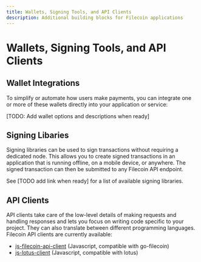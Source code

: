 ```yaml
---
title: Wallets, Signing Tools, and API Clients
description: Additional building blocks for Filecoin applications
---
```


# Wallets, Signing Tools, and API Clients

## Wallet Integrations

To simplify or automate how users make payments, you can integrate one or more of these wallets directly into your application or service:

[TODO: Add wallet options and descriptions when ready]


## Signing Libaries

Signing libraries can be used to sign transactions without requiring a dedicated node. This allows you to create signed transactions in an application that is running offline, on a mobile device, or anywhere. The signed transaction can then be submitted to any Filecoin API endpoint.

See [TODO add link when ready] for a list of available signing libraries.


## API Clients

API clients take care of the low-level details of making requests and handling responses and lets you focus on writing code specific to your project. They can also translate between different programming languages. Filecoin API clients are currently available:

- [js-filecoin-api-client](https://github.com/filecoin-shipyard/js-filecoin-api-client) (Javascript, compatible with go-filecoin)
- [js-lotus-client](https://github.com/filecoin-shipyard/js-lotus-client) (Javascript, compatible with lotus)
